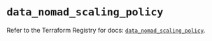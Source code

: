 # `data_nomad_scaling_policy`

Refer to the Terraform Registry for docs: [`data_nomad_scaling_policy`](https://registry.terraform.io/providers/hashicorp/nomad/2.5.1/docs/data-sources/scaling_policy).
